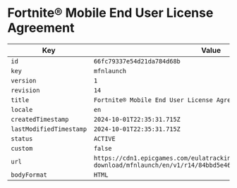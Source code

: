 # Fortnite® Mobile End User License Agreement

| Key | Value |
| --- | ----- |
| `id` | `66fc79337e54d21da784d68b` |
| `key` | `mfnlaunch` |
| `version` | `1` |
| `revision` | `14` |
| `title` | `Fortnite® Mobile End User License Agreement` |
| `locale` | `en` |
| `createdTimestamp` | `2024-10-01T22:35:31.715Z` |
| `lastModifiedTimestamp` | `2024-10-01T22:35:31.715Z` |
| `status` | `ACTIVE` |
| `custom` | `false` |
| `url` | `https://cdn1.epicgames.com/eulatracking-download/mfnlaunch/en/v1/r14/84bbd5e469c01d23e86c4c6dbe8da187.pdf` |
| `bodyFormat` | `HTML` |
